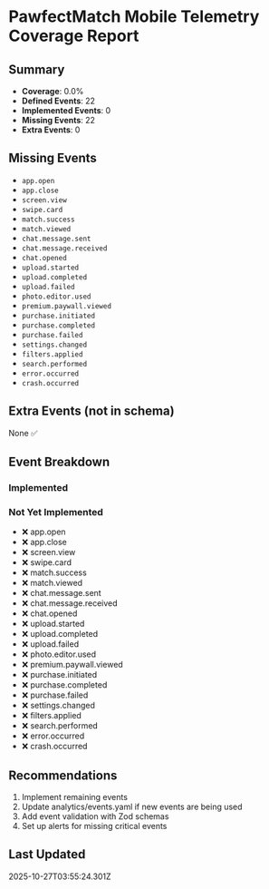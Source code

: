 # PawfectMatch Mobile Telemetry Coverage Report

## Summary
- **Coverage**: 0.0%
- **Defined Events**: 22
- **Implemented Events**: 0
- **Missing Events**: 22
- **Extra Events**: 0

## Missing Events
- `app.open`
- `app.close`
- `screen.view`
- `swipe.card`
- `match.success`
- `match.viewed`
- `chat.message.sent`
- `chat.message.received`
- `chat.opened`
- `upload.started`
- `upload.completed`
- `upload.failed`
- `photo.editor.used`
- `premium.paywall.viewed`
- `purchase.initiated`
- `purchase.completed`
- `purchase.failed`
- `settings.changed`
- `filters.applied`
- `search.performed`
- `error.occurred`
- `crash.occurred`

## Extra Events (not in schema)
None ✅

## Event Breakdown

### Implemented


### Not Yet Implemented
- ❌ app.open
- ❌ app.close
- ❌ screen.view
- ❌ swipe.card
- ❌ match.success
- ❌ match.viewed
- ❌ chat.message.sent
- ❌ chat.message.received
- ❌ chat.opened
- ❌ upload.started
- ❌ upload.completed
- ❌ upload.failed
- ❌ photo.editor.used
- ❌ premium.paywall.viewed
- ❌ purchase.initiated
- ❌ purchase.completed
- ❌ purchase.failed
- ❌ settings.changed
- ❌ filters.applied
- ❌ search.performed
- ❌ error.occurred
- ❌ crash.occurred

## Recommendations

1. Implement remaining events
2. Update analytics/events.yaml if new events are being used
3. Add event validation with Zod schemas
4. Set up alerts for missing critical events


## Last Updated
2025-10-27T03:55:24.301Z
